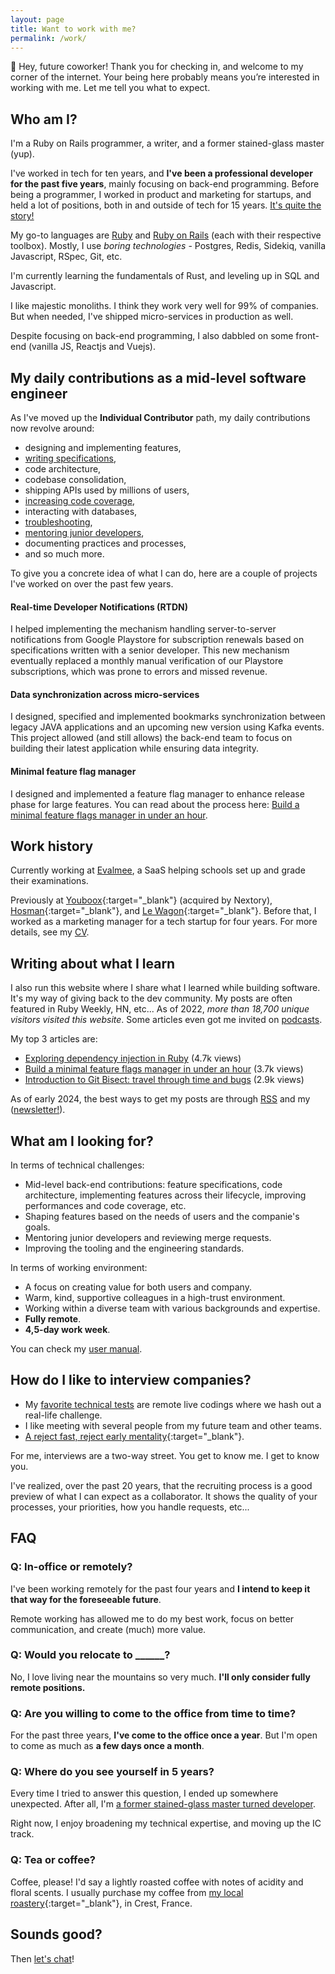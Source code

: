 ```yaml
---
layout: page
title: Want to work with me?
permalink: /work/
---
```


👋 Hey, future coworker! Thank you for checking in, and welcome to my corner of the internet. Your being here probably means you’re interested in working with me. Let me tell you what to expect.

## Who am I?

I'm a Ruby on Rails programmer, a writer, and a former stained-glass master (yup).

I've worked in tech for ten years, and **I've been a professional developer for the past five years**, mainly focusing on back-end programming. Before being a programmer, I worked in product and marketing for startups, and held a lot of positions, both in and outside of tech for 15 years. [It's quite the story!]({{site.baseurl}}/from-stained-glass-master-to-software-developer/)

My go-to languages are [Ruby]({{site.baseurl}}/series/ruby/) and [Ruby on Rails]({{site.baseurl}}/series/rails/) (each with their respective toolbox). Mostly, I use *boring technologies* - Postgres, Redis, Sidekiq, vanilla Javascript, RSpec, Git, etc.

I'm currently learning the fundamentals of Rust, and leveling up in SQL and Javascript.

I like majestic monoliths. I think they work very well for 99% of companies. But when needed, I've shipped micro-services in production as well.

Despite focusing on back-end programming, I also dabbled on some front-end (vanilla JS, Reactjs and Vuejs).

## My daily contributions as a mid-level software engineer

As I've moved up the **Individual Contributor** path, my daily contributions now revolve around:
- designing and implementing features,
- [writing specifications]({{site.baseurl}}/how-to-write-better-specifications/),
- code architecture,
- codebase consolidation,
- shipping APIs used by millions of users,
- [increasing code coverage]({{site.baseurl}}/series/rspec/),
- interacting with databases,
- [troubleshooting]({{site.baseurl}}/series/debugging/),
- [mentoring junior developers]({{site.baseurl}}/series/career/),
- documenting practices and processes,
- and so much more.

To give you a concrete idea of what I can do, here are a couple of projects I've worked on over the past few years.

#### Real-time Developer Notifications (RTDN)

I helped implementing the mechanism handling server-to-server notifications from Google Playstore for subscription renewals based on specifications written with a senior developer. This new mechanism eventually replaced a monthly manual verification of our Playstore subscriptions, which was prone to errors and missed revenue.

#### Data synchronization across micro-services

I designed, specified and implemented bookmarks synchronization between legacy JAVA applications and an upcoming new version using Kafka events. This project allowed (and still allows) the back-end team to focus on building their latest application while ensuring data integrity.

#### Minimal feature flag manager

I designed and implemented a feature flag manager to enhance release phase for large features. You can read about the process here: [Build a minimal feature flags manager in under an hour](https://remimercier.com/minimal-feature-flags-manager/).

## Work history

Currently working at [Evalmee](https://en.evalmee.com/), a SaaS helping schools set up and grade their examinations.

Previously at [Youboox](https://nextory.com/fr/){:target="\_blank"} (acquired by Nextory), [Hosman](https://www.hosman.co/){:target="\_blank"}, and [Le Wagon](https://www.lewagon.com/fr){:target="\_blank"}. Before that, I worked as a marketing manager for a tech startup for four years. For more details, see my [CV]({{site.baseurl}}/media/shared/about/remi-mercier-cv-2024.pdf).

## Writing about what I learn

I also run this website where I share what I learned while building software. It's my way of giving back to the dev community. My posts are often featured in Ruby Weekly, HN, etc... As of 2022, *more than 18,700 unique visitors visited this website*. Some articles even got me invited on [podcasts]({{site.baseurl}}/talks/).

My top 3 articles are:
- [Exploring dependency injection in Ruby]({{site.baseurl}}/dependency-injection-in-ruby/) (4.7k views)
- [Build a minimal feature flags manager in under an hour]({{site.baseurl}}/minimal-feature-flags-manager/) (3.7k views)
- [Introduction to Git Bisect: travel through time and bugs]({{site.baseurl}}/how-to-use-git-bisect/) (2.9k views)

As of early 2024, the best ways to get my posts are through [RSS](https://remimercier.com/feed.xml) and my ([newsletter!]({{site.baseurl}}/newsletter/)).

## What am I looking for?

In terms of technical challenges:
- Mid-level back-end contributions: feature specifications, code architecture, implementing features across their lifecycle, improving performances and code coverage, etc.
- Shaping features based on the needs of users and the companie's goals.
- Mentoring junior developers and reviewing merge requests.
- Improving the tooling and the engineering standards.

In terms of working environment:
- A focus on creating value for both users and company.
- Warm, kind, supportive colleagues in a high-trust environment.
- Working within a diverse team with various backgrounds and expertise.
- **Fully remote**.
- **4,5-day work week**.

You can check my [user manual]({{site.baseurl}}/user-manual/).

## How do I like to interview companies?

- My [favorite technical tests]({{site.baseurl}}/technical-tests-in-2023/) are remote live codings where we hash out a real-life challenge.
- I like meeting with several people from my future team and other teams.
- [A reject fast, reject early mentality](https://juanitofatas.com/reject-fast-reject-early){:target="\_blank"}.

For me, interviews are a two-way street. You get to know me. I get to know you.

I've realized, over the past 20 years, that the recruiting process is a good preview of what I can expect as a collaborator. It shows the quality of your processes, your priorities, how you handle requests, etc...

## FAQ

### Q: In-office or remotely?

I've been working remotely for the past four years and **I intend to keep it that way for the foreseeable future**.

Remote working has allowed me to do my best work, focus on better communication, and create (much) more value.

### Q: Would you relocate to ______?

No, I love living near the mountains so very much. **I'll only consider fully remote positions.**

### Q: Are you willing to come to the office from time to time?

For the past three years, **I've come to the office once a year**. But I'm open to come as much as **a few days once a month**.

### Q: Where do you see yourself in 5 years?

Every time I tried to answer this question, I ended up somewhere unexpected. After all, I'm [a former stained-glass master turned developer]({{site.baseurl}}/from-stained-glass-master-to-software-developer/).

Right now, I enjoy broadening my technical expertise, and moving up the IC track.

### Q: Tea or coffee?

Coffee, please! I'd say a lightly roasted coffee with notes of acidity and floral scents. I usually purchase my coffee from [my local roastery](https://kaffa-roastery.com/){:target="\_blank"}, in Crest, France.

## Sounds good?

Then <a href="mailto:hello@remimercier.com">let's chat</a>!

